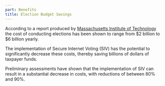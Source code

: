 ```yaml
---
part: Benefits
title: Election Budget Savings
---
```


According to a report produced by [Massachusetts Institute of Technology](https://electionlab.mit.edu/sites/default/files/2022-05/TheCostofConductingElections-2022.pdf) the cost of conducting elections has been shown to range from $2 billion to $6 billion yearly.

The implementation of Secure Internet Voting (SIV) has the potential to significantly decrease these costs, thereby saving billions of dollars of taxpayer funds.

Preliminary assessments have shown that the implementation of SIV can result in a substantial decrease in costs, with reductions of between 80% and 90%.
